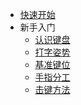 <!--
 * @Description:
 * @Date: 2020-03-08 21:17:59
 * @LastEditors: Lorin
 * @LastEditTime: 2020-04-07 19:42:52
 -->

* [快速开始](/)
* 新手入门
  * [认识键盘](/posts/know-the-keybord)
  * [打字姿势](/posts/sitting)
  * [基准键位](/posts/basic-key)
  * [手指分工](/posts/fingers)
  * [击键方法](/posts/keydown-method)
    

